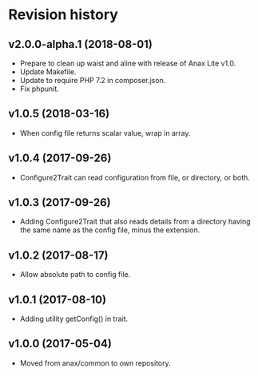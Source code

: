 Revision history
=================================


v2.0.0-alpha.1 (2018-08-01)
---------------------------------

* Prepare to clean up waist and aline with release of Anax Lite v1.0.
* Update Makefile.
* Update to require PHP 7.2 in composer.json.
* Fix phpunit.



v1.0.5 (2018-03-16)
---------------------------------

* When config file returns scalar value, wrap in array.



v1.0.4 (2017-09-26)
---------------------------------

* Configure2Trait can read configuration from file, or directory, or both.



v1.0.3 (2017-09-26)
---------------------------------

* Adding Configure2Trait that also reads details from a directory having the same name as the config file, minus the extension.



v1.0.2 (2017-08-17)
---------------------------------

* Allow absolute path to config file.



v1.0.1 (2017-08-10)
---------------------------------

* Adding utility getConfig() in trait.



v1.0.0 (2017-05-04)
---------------------------------

* Moved from anax/common to own repository.
